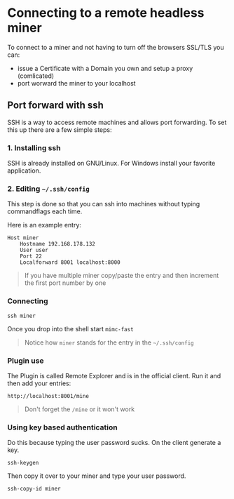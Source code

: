 # Connecting to a remote headless miner

To connect to a miner and not having to turn off the browsers SSL/TLS you can:
- issue a Certificate with a Domain you own and setup a proxy (comlicated)
- port worward the miner to your localhost

## Port forward with ssh

SSH is a way to access remote machines and allows port forwarding.
To set this up there are a few simple steps:

### 1. Installing ssh

SSH is already installed on GNU/Linux.
For Windows install your favorite application.  

### 2. Editing `~/.ssh/config`

This step is done so that you can ssh into machines without typing commandflags each time.

Here is an example entry:
    
    Host miner
        Hostname 192.168.178.132
        User user
        Port 22
        Localforward 8001 localhost:8000

> If you have multiple miner copy/paste the entry and then increment the first port number by one

### Connecting

    ssh miner

Once you drop into the shell start `mimc-fast`
> Notice how `miner` stands for the entry in the `~/.ssh/config`

### Plugin use

The Plugin is called Remote Explorer and is in the official client.
Run it and then add your entries:

    http://localhost:8001/mine

> Don't forget the `/mine` or it won't work
        
### Using key based authentication

Do this because typing the user password sucks.
On the client generate a key.

    ssh-keygen

Then copy it over to your miner and type your user password.

    ssh-copy-id miner
